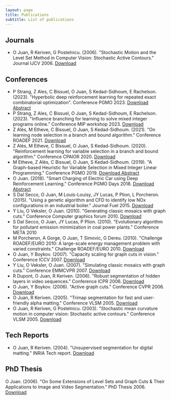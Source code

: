 ```yaml
---
layout: page
title: Publications
subtitle: List of publications
---
```


Journals
--------
- O Juan, R Keriven, G Postelnicu. (2006). "Stochastic Motion and the Level Set Method in Computer Vision: Stochastic Active Contours." Journal IJCV 2006. [Download](https://imagine.enpc.fr/publications/papers/06ijcv.pdf)

Conferences
-----------
- P Strang, Z Ales, C Bissuel, O Juan, S Kedad-Sidhoum, E Rachelson. (2023). "Hyperbolic deep reinforcement learning for repeated exact combinatorial optimization". Conference PGMO 2023. [Download Abstract](/papers/PGMODAYS_2023_paper_20_.pdf)
- P Strang, Z Ales, C Bissuel, O Juan, S Kedad-Sidhoum, E Rachelson. (2023). "Influence branching for learning to solve mixed integer programs online." Conference MIP workshop 2023. [Download](/papers/MIPcc23_paper_2.pdf)
- Z Alès, M Etheve, C Bissuel, O Juan, S Kedad-Sidhoum. (2021). "On learning node selection in a branch and bound algorithm." Conference ROADEF 2021. [Download](https://hal.science/hal-03940726/document)
- Z Alès, M Etheve, C Bissuel, O Juan, S Kedad-Sidhoum. (2020). "Reinforcement learning for variable selection in a branch and bound algorithm." Conference CPAIOR 2020. [Download](https://arxiv.org/pdf/2005.10026)
- M Etheve, Z Alès, C Bissuel, O Juan, S Kedad-Sidhoum. (2019). "A Graph-based Heuristic for Variable Selection in Mixed Integer Linear Programming." Conference PGMO 2019. [Download Abstract](/papers/PGMODAYS_2019_paper_62.pdf)
- O Juan. (2018). "Smart Charging of Electric Car using Deep Reinforcement Learning." Conference PGMO Days 2018. [Download Abstract](/papers/PGMODAYS_2018_paper_92.pdf)
- S Dal Secco, O Juan, M Louis-Louisy, JY Lucas, P Plion, L Porcheron. (2015). "Using a genetic algorithm and CFD to identify low NOx configurations in an industrial boiler." Journal Fuel 2015. [Download](/papers/j.fuel.2015.06.021.pdf)
- Y Liu, O Veksler, O Juan. (2010). "Generating classic mosaics with graph cuts." Conference Computer graphics forum 2010. [Download](https://cs.uwaterloo.ca/~oveksler/Papers/cgf_1752.pdf)
- S Dal Secco, O Juan, JY Lucas, P Plion. (2010). "Evolutionary algorithm for pollutant emission minimization in coal power plants." Conference META 2010
- M Porcheron, A Gorge, O Juan, T Simovic, G Dereu. (2010). "Challenge ROADEF/EURO 2010: A large-scale energy management problem with varied constraints." Challenge ROADEF/EURO 2010. [Download](https://challenge.roadef.org/2010/files/sujetEDFv22.pdf)
- O Juan, Y Boykov. (2007). "Capacity scaling for graph cuts in vision." Conference ICCV 2007. [Download](https://csd.uwo.ca/~yboykov/Papers/iccv07_cap_scaling.pdf)
- Y Liu, O Veksler, O Juan. (2007). "Simulating classic mosaics with graph cuts." Conference EMMCVPR 2007. [Download](https://cs.uwaterloo.ca/~oveksler/Papers/emmcvpr125.pdf)
- R Dupont, O Juan, R Keriven. (2006). "Robust segmentation of hidden layers in video sequences." Conference ICPR 2006. [Download](http://certis.enpc.fr/publications/papers/06certis21.pdf)
- O Juan, Y Boykov. (2006). "Active graph cuts." Conference CVPR 2006. [Download](https://cs.uwaterloo.ca/~yboykov/Papers/activecuts06.pdf)
- O Juan, R Keriven. (2005). "Trimap segmentation for fast and user-friendly alpha matting." Conference VLSM 2005. [Download](http://certis.enpc.fr/publications/papers/05vlsm_c.pdf)
- O Juan, R Keriven, G Postelnicu. (2003). "Stochastic mean curvature motion in computer vision: Stochastic active contours." Conference VLSM 2005. [Download](http://imagine.enpc.fr/publications/papers/03vlsma.pdf)

Tech Reports
------------
- O Juan, R Keriven. (2004). "Unsupervised segmentation for digital matting." INRIA Tech report. [Download](https://imagine.enpc.fr/publications/papers/05certis04.pdf)

PhD Thesis
----------
O Juan. (2006). "On Some Extensions of Level Sets and Graph Cuts & Their Applications to Image and Video Segmentation." PhD Thesis 2006. [Download](https://pastel.archives-ouvertes.fr/pastel-00001855/document)